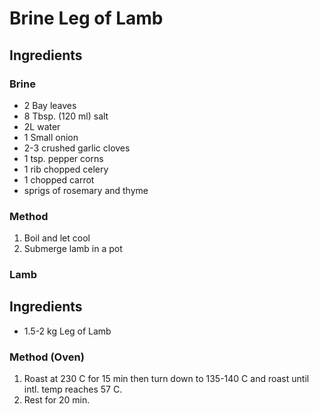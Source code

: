 # Brine Leg of Lamb

## Ingredients

### Brine

* 2 Bay leaves
* 8 Tbsp. (120 ml) salt
* 2L water
* 1 Small onion
* 2-3 crushed garlic cloves
* 1 tsp. pepper corns
* 1 rib chopped celery 
* 1 chopped carrot
* sprigs of rosemary and thyme

### Method
1. Boil and let cool
2. Submerge lamb in a pot


### Lamb

## Ingredients

* 1.5-2 kg Leg of Lamb 

### Method (Oven)

1. Roast at 230 C for 15 min then turn down to 135-140 C and roast until intl. temp reaches 57 C.
2. Rest for 20 min.

